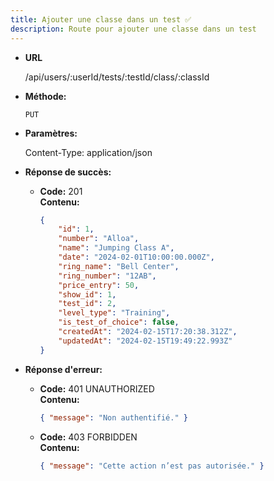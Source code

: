 ```yaml
---
title: Ajouter une classe dans un test ✅
description: Route pour ajouter une classe dans un test
---
```


- **URL**

  /api/users/:userId/tests/:testId/class/:classId

- **Méthode:**

  `PUT`

- **Paramètres:**

  Content-Type: application/json

- **Réponse de succès:**

  - **Code:** 201 <br />
    **Contenu:**
    ```json
    {
        "id": 1,
        "number": "Alloa",
        "name": "Jumping Class A",
        "date": "2024-02-01T10:00:00.000Z",
        "ring_name": "Bell Center",
        "ring_number": "12AB",
        "price_entry": 50,
        "show_id": 1,
        "test_id": 2,
        "level_type": "Training",
        "is_test_of_choice": false,
        "createdAt": "2024-02-15T17:20:38.312Z",
        "updatedAt": "2024-02-15T19:49:22.993Z"
    }

    ```

- **Réponse d'erreur:**

  - **Code:** 401 UNAUTHORIZED <br />
    **Contenu:**
    ```json
    { "message": "Non authentifié." }
    ```

  - **Code:** 403 FORBIDDEN <br />
    **Contenu:**
    ```json
    { "message": "Cette action n’est pas autorisée." }
    ```
